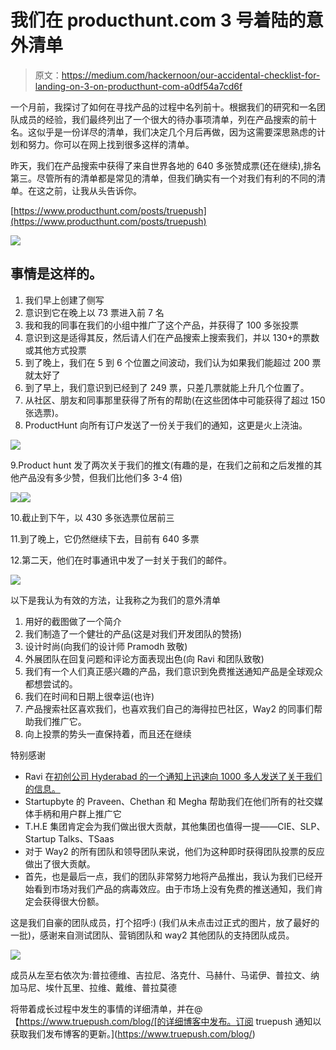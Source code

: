# 我们在 producthunt.com 3 号着陆的意外清单

> 原文：<https://medium.com/hackernoon/our-accidental-checklist-for-landing-on-3-on-producthunt-com-a0df54a7cd6f>

一个月前，我探讨了如何在寻找产品的过程中名列前十。根据我们的研究和一名团队成员的经验，我们最终列出了一个很大的待办事项清单，列在产品搜索的前十名。这似乎是一份详尽的清单，我们决定几个月后再做，因为这需要深思熟虑的计划和努力。你可以在网上找到很多这样的清单。

昨天，我们在产品搜索中获得了来自世界各地的 640 多张赞成票(还在继续),排名第三。尽管所有的清单都是常见的清单，但我们确实有一个对我们有利的不同的清单。在这之前，让我从头告诉你。

[https://www.producthunt.com/posts/truepush](https://www.producthunt.com/posts/truepush)

![](img/66798574d76cfae73ad931c861e76ef5.png)

## 事情是这样的。

1.  我们早上创建了侧写
2.  意识到它在晚上以 73 票进入前 7 名
3.  我和我的同事在我们的小组中推广了这个产品，并获得了 100 多张投票
4.  意识到这是适得其反，然后请人们在产品搜索上搜索我们，并以 130+的票数或其他方式投票
5.  到了晚上，我们在 5 到 6 个位置之间波动，我们认为如果我们能超过 200 票就太好了
6.  到了早上，我们意识到已经到了 249 票，只差几票就能上升几个位置了。
7.  从社区、朋友和同事那里获得了所有的帮助(在这些团体中可能获得了超过 150 张选票)。
8.  ProductHunt 向所有订户发送了一份关于我们的通知，这更是火上浇油。

![](img/1df77e2e979320a1d946cd78c3d912e5.png)

9.Product hunt 发了两次关于我们的推文(有趣的是，在我们之前和之后发推的其他产品没有多少赞，但我们比他们多 3-4 倍)

![](img/138897ee68be92ee85c768313710569d.png)![](img/c0fd613ef5de94498d1f73eb0fafaa8f.png)

10.截止到下午，以 430 多张选票位居前三

11.到了晚上，它仍然继续下去，目前有 640 多票

12.第二天，他们在时事通讯中发了一封关于我们的邮件。

![](img/ec9e11b275716e8599fc4827c49586a6.png)

以下是我认为有效的方法，让我称之为我们的意外清单

1.  用好的截图做了一个简介
2.  我们制造了一个健壮的产品(这是对我们开发团队的赞扬)
3.  设计时尚(向我们的设计师 Pramodh 致敬)
4.  外展团队在回复问题和评论方面表现出色(向 Ravi 和团队致敬)
5.  我们有一个人们真正感兴趣的产品，我们意识到免费推送通知产品是全球观众都想尝试的。
6.  我们在时间和日期上很幸运(也许)
7.  产品搜索社区喜欢我们，也喜欢我们自己的海得拉巴社区，Way2 的同事们帮助我们推广它。
8.  向上投票的势头一直保持着，而且还在继续

特别感谢

*   Ravi 在[初创公司 Hyderabad 的一个通知上迅速向 1000 多人发送了关于我们的信息。](http://startuphyderabad.com/)
*   Startupbyte 的 Praveen、Chethan 和 Megha 帮助我们在他们所有的社交媒体手柄和用户群上推广它
*   T.H.E 集团肯定会为我们做出很大贡献，其他集团也值得一提——CIE、SLP、Startup Talks、TSaas
*   对于 Way2 的所有团队和领导团队来说，他们为这种即时获得团队投票的反应做出了很大贡献。
*   首先，也是最后一点，我们的团队非常努力地将产品推出，我认为我们已经开始看到市场对我们产品的病毒效应。由于市场上没有免费的推送通知，我们肯定会获得很大份额。

这是我们自豪的团队成员，打个招呼:) (我们从未点击过正式的图片，放了最好的一批)，感谢来自测试团队、营销团队和 way2 其他团队的支持团队成员。

![](img/8fc3c59f367c94a397e15399206dee4f.png)

成员从左至右依次为:普拉德维、吉拉尼、洛克什、马赫什、马诺伊、普拉文、纳加马尼、埃什瓦里、拉维、戴维、普拉莫德

将带着成长过程中发生的事情的详细清单，并在@【https://www.truepush.com/blog/[的详细博客中发布。订阅 truepush 通知以获取我们发布博客的更新。](https://www.truepush.com/blog/)